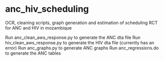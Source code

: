 # anc_hiv_scheduling
OCR, cleaning scripts, graph generation and estimation of scheduling RCT for ANC and HIV in mozambique

Run anc_clean_aws_response.py to generate the ANC dta file
Run hiv_clean_aws_response.py  to generate the HIV dta file (currently has an error)
Run anc_graphs.py to generate ANC graphs
Run anc_regressions.do to generate the ANC tables

